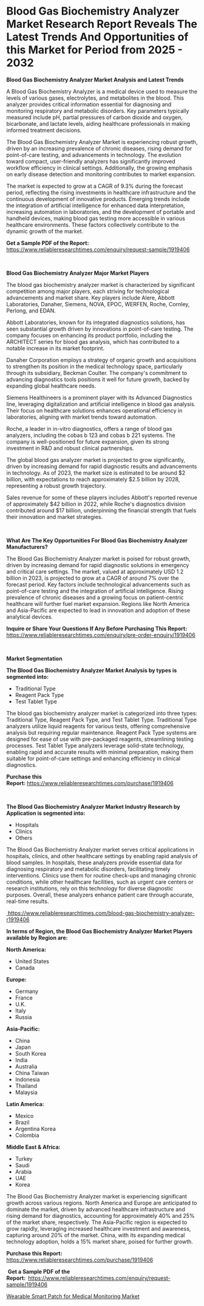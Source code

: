 <p><h1>Blood Gas Biochemistry Analyzer Market Research Report Reveals The Latest Trends And Opportunities of this Market for Period from 2025 - 2032</h1></p><p><strong>Blood Gas Biochemistry Analyzer Market Analysis and Latest Trends</strong></p>
<p><p>A Blood Gas Biochemistry Analyzer is a medical device used to measure the levels of various gases, electrolytes, and metabolites in the blood. This analyzer provides critical information essential for diagnosing and monitoring respiratory and metabolic disorders. Key parameters typically measured include pH, partial pressures of carbon dioxide and oxygen, bicarbonate, and lactate levels, aiding healthcare professionals in making informed treatment decisions.</p><p>The Blood Gas Biochemistry Analyzer Market is experiencing robust growth, driven by an increasing prevalence of chronic diseases, rising demand for point-of-care testing, and advancements in technology. The evolution toward compact, user-friendly analyzers has significantly improved workflow efficiency in clinical settings. Additionally, the growing emphasis on early disease detection and monitoring contributes to market expansion. </p><p>The market is expected to grow at a CAGR of 9.3% during the forecast period, reflecting the rising investments in healthcare infrastructure and the continuous development of innovative products. Emerging trends include the integration of artificial intelligence for enhanced data interpretation, increasing automation in laboratories, and the development of portable and handheld devices, making blood gas testing more accessible in various healthcare environments. These factors collectively contribute to the dynamic growth of the market.</p></p>
<p><strong>Get a Sample PDF of the Report:&nbsp;</strong> <a href="https://www.reliableresearchtimes.com/enquiry/request-sample/1919406?utm_campaign=3209&utm_medium=2&utm_source=Github&utm_content=ia&utm_term=05032025&utm_id=blood-gas-biochemistry-analyzer">https://www.reliableresearchtimes.com/enquiry/request-sample/1919406</a></p>
<p>&nbsp;</p>
<p><strong>Blood Gas Biochemistry Analyzer Major Market Players</strong></p>
<p><p>The blood gas biochemistry analyzer market is characterized by significant competition among major players, each striving for technological advancements and market share. Key players include Alere, Abbott Laboratories, Danaher, Siemens, NOVA, EPOC, WERFEN, Roche, Cornley, Perlong, and EDAN.</p><p>Abbott Laboratories, known for its integrated diagnostics solutions, has seen substantial growth driven by innovations in point-of-care testing. The company focuses on enhancing its product portfolio, including the ARCHITECT series for blood gas analysis, which has contributed to a notable increase in its market footprint.</p><p>Danaher Corporation employs a strategy of organic growth and acquisitions to strengthen its position in the medical technology space, particularly through its subsidiary, Beckman Coulter. The company's commitment to advancing diagnostics tools positions it well for future growth, backed by expanding global healthcare needs.</p><p>Siemens Healthineers is a prominent player with its Advanced Diagnostics line, leveraging digitalization and artificial intelligence in blood gas analysis. Their focus on healthcare solutions enhances operational efficiency in laboratories, aligning with market trends toward automation.</p><p>Roche, a leader in in-vitro diagnostics, offers a range of blood gas analyzers, including the cobas b 123 and cobas b 221 systems. The company is well-positioned for future expansion, given its strong investment in R&D and robust clinical partnerships.</p><p>The global blood gas analyzer market is projected to grow significantly, driven by increasing demand for rapid diagnostic results and advancements in technology. As of 2023, the market size is estimated to be around $2 billion, with expectations to reach approximately $2.5 billion by 2028, representing a robust growth trajectory.</p><p>Sales revenue for some of these players includes Abbott's reported revenue of approximately $42 billion in 2022, while Roche's diagnostics division contributed around $17 billion, underpinning the financial strength that fuels their innovation and market strategies.</p></p>
<p>&nbsp;</p>
<p><strong>What Are The Key Opportunities For Blood Gas Biochemistry Analyzer Manufacturers?</strong></p>
<p><p>The Blood Gas Biochemistry Analyzer market is poised for robust growth, driven by increasing demand for rapid diagnostic solutions in emergency and critical care settings. The market, valued at approximately USD 1.2 billion in 2023, is projected to grow at a CAGR of around 7% over the forecast period. Key factors include technological advancements such as point-of-care testing and the integration of artificial intelligence. Rising prevalence of chronic diseases and a growing focus on patient-centric healthcare will further fuel market expansion. Regions like North America and Asia-Pacific are expected to lead in innovation and adoption of these analytical devices.</p></p>
<p><strong>Inquire or Share Your Questions If Any Before Purchasing This Report:</strong> <a href="https://www.reliableresearchtimes.com/enquiry/pre-order-enquiry/1919406?utm_campaign=3209&utm_medium=2&utm_source=Github&utm_content=ia&utm_term=05032025&utm_id=blood-gas-biochemistry-analyzer">https://www.reliableresearchtimes.com/enquiry/pre-order-enquiry/1919406</a></p>
<p>&nbsp;</p>
<p><strong>Market Segmentation</strong></p>
<p><strong>The Blood Gas Biochemistry Analyzer Market Analysis by types is segmented into:</strong></p>
<p><ul><li>Traditional Type</li><li>Reagent Pack Type</li><li>Test Tablet Type</li></ul></p>
<p><p>The blood gas biochemistry analyzer market is categorized into three types: Traditional Type, Reagent Pack Type, and Test Tablet Type. Traditional Type analyzers utilize liquid reagents for various tests, offering comprehensive analysis but requiring regular maintenance. Reagent Pack Type systems are designed for ease of use with pre-packaged reagents, streamlining testing processes. Test Tablet Type analyzers leverage solid-state technology, enabling rapid and accurate results with minimal preparation, making them suitable for point-of-care settings and enhancing efficiency in clinical diagnostics.</p></p>
<p><strong>Purchase this Report:&nbsp;</strong><a href="https://www.reliableresearchtimes.com/purchase/1919406?utm_campaign=3209&utm_medium=2&utm_source=Github&utm_content=ia&utm_term=05032025&utm_id=blood-gas-biochemistry-analyzer">https://www.reliableresearchtimes.com/purchase/1919406</a></p>
<p>&nbsp;</p>
<p><strong>The Blood Gas Biochemistry Analyzer Market Industry Research by Application is segmented into:</strong></p>
<p><ul><li>Hospitals</li><li>Clinics</li><li>Others</li></ul></p>
<p><p>The Blood Gas Biochemistry Analyzer market serves critical applications in hospitals, clinics, and other healthcare settings by enabling rapid analysis of blood samples. In hospitals, these analyzers provide essential data for diagnosing respiratory and metabolic disorders, facilitating timely interventions. Clinics use them for routine check-ups and managing chronic conditions, while other healthcare facilities, such as urgent care centers or research institutions, rely on this technology for diverse diagnostic purposes. Overall, these analyzers enhance patient care through accurate, real-time results.</p></p>
<p><a href="https://www.reliableresearchtimes.com/blood-gas-biochemistry-analyzer-r1919406?utm_campaign=3209&utm_medium=2&utm_source=Github&utm_content=ia&utm_term=05032025&utm_id=blood-gas-biochemistry-analyzer">&nbsp;https://www.reliableresearchtimes.com/blood-gas-biochemistry-analyzer-r1919406</a></p>
<p><strong>In terms of Region, the Blood Gas Biochemistry Analyzer Market Players available by Region are:</strong></p>
<p>
    <p> <strong> North America: </strong>
        <ul>
            <li>United States</li>
            <li>Canada</li>
        </ul>
        </p> 
    <p> <strong> Europe: </strong>
        <ul>
            <li>Germany</li>
            <li>France</li>
            <li>U.K.</li>
            <li>Italy</li>
            <li>Russia</li>
        </ul>
        </p> 
    <p> <strong> Asia-Pacific: </strong>
        <ul>
            <li>China</li>
            <li>Japan</li>
            <li>South Korea</li>
            <li>India</li>
            <li>Australia</li>
            <li>China Taiwan</li>
            <li>Indonesia</li>
            <li>Thailand</li>
            <li>Malaysia</li>
        </ul>
        </p> 
    <p> <strong> Latin America: </strong>
        <ul>
            <li>Mexico</li>
            <li>Brazil</li>
            <li>Argentina Korea</li>
            <li>Colombia</li>
        </ul>
        </p> 
    <p> <strong> Middle East & Africa: </strong>
        <ul>
            <li>Turkey</li>
            <li>Saudi</li>
            <li>Arabia</li>
            <li>UAE</li>
            <li>Korea</li>
        </ul>
    </p>
    </p>
<p><p>The Blood Gas Biochemistry Analyzer market is experiencing significant growth across various regions. North America and Europe are anticipated to dominate the market, driven by advanced healthcare infrastructure and rising demand for diagnostics, accounting for approximately 40% and 25% of the market share, respectively. The Asia-Pacific region is expected to grow rapidly, leveraging increased healthcare investment and awareness, capturing around 20% of the market. China, with its expanding medical technology adoption, holds a 15% market share, poised for further growth.</p></p>
<p><strong>Purchase this Report: </strong><a href="https://www.reliableresearchtimes.com/purchase/1919406?utm_campaign=3209&utm_medium=2&utm_source=Github&utm_content=ia&utm_term=05032025&utm_id=blood-gas-biochemistry-analyzer">https://www.reliableresearchtimes.com/purchase/1919406</a></p>
<p>&nbsp;<strong>Get a Sample PDF of the Report:&nbsp;&nbsp;</strong><a href="https://www.reliableresearchtimes.com/enquiry/request-sample/1919406?utm_campaign=3209&utm_medium=2&utm_source=Github&utm_content=ia&utm_term=05032025&utm_id=blood-gas-biochemistry-analyzer">https://www.reliableresearchtimes.com/enquiry/request-sample/1919406</a></p>
<p><strong></strong></p>
<p><p><a href="https://github.com/lizonbochil23/Market-Research-Report-List-1/blob/main/wearable-smart-patch-for-medical-monitoring-market.md?utm_campaign=3209&utm_medium=2&utm_source=Github&utm_content=ia&utm_term=05032025&utm_id=blood-gas-biochemistry-analyzer">Wearable Smart Patch for Medical Monitoring Market</a></p></p>